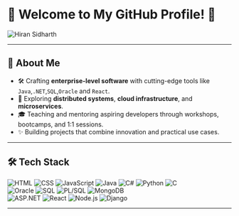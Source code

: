 
# 🌟 Welcome to My GitHub Profile! 🌟  

<!-- ![Header](https://readme-headers.vercel.app/api?text=Welcome%20to%20My%20GitHub%20Profile!&color=blueviolet)  -->
<p>
<img src="https://capsule-render.vercel.app/api?type=waving&color=gradient&height=150&width=1000px&section=header&text=%20Hiran%20Sidharth&fontSize=50&fontAlign=22&fontAlignY=40&desc=Software%20Developer%20|%20Corporate%20Trainer%20|%20Developer%20Mentor&descAlign=68&descAlignY=70&descFontSize=3" alt="Hiran Sidharth"/>
</p>

---

## 🚀 About Me  

- 🛠️ Crafting **enterprise-level software** with cutting-edge tools like `Java`,`.NET`,`SQL`,`Oracle` and `React`.  
- 🌱 Exploring **distributed systems**, **cloud infrastructure**, and **microservices**.  
- 🎓 Teaching and mentoring aspiring developers through workshops, bootcamps, and 1:1 sessions.  
- ✨ Building projects that combine innovation and practical use cases.  

---
## 🛠️ Tech Stack

![HTML](https://img.shields.io/badge/-HTML-E34F26?style=flat-square&logo=html5&logoColor=white)  ![CSS](https://img.shields.io/badge/-CSS-1572B6?style=flat-square&logo=css3&logoColor=white)  ![JavaScript](https://img.shields.io/badge/-JavaScript-F7DF1E?style=flat-square&logo=javascript&logoColor=black)  ![Java](https://img.shields.io/badge/-Java-007396?style=flat-square&logo=java&logoColor=white)  ![C#](https://img.shields.io/badge/-C%23-239120?style=flat-square&logo=c-sharp&logoColor=white)  ![Python](https://img.shields.io/badge/-Python-3776AB?style=flat-square&logo=python&logoColor=white)  ![C](https://img.shields.io/badge/-C-A8B9CC?style=flat-square&logo=c&logoColor=white)  
![Oracle](https://img.shields.io/badge/-Oracle-F80000?style=flat-square&logo=oracle&logoColor=white)  ![SQL](https://img.shields.io/badge/-SQL-4479A1?style=flat-square&logo=postgresql&logoColor=white)  ![PL/SQL](https://img.shields.io/badge/-PL%2FSQL-F80000?style=flat-square&logo=oracle&logoColor=white)  ![MongoDB](https://img.shields.io/badge/-MongoDB-47A248?style=flat-square&logo=mongodb&logoColor=white)  
![ASP.NET](https://img.shields.io/badge/-ASP.NET-512BD4?style=flat-square&logo=.net&logoColor=white)  ![React](https://img.shields.io/badge/-React-61DAFB?style=flat-square&logo=react&logoColor=black)  ![Node.js](https://img.shields.io/badge/-Node.js-339933?style=flat-square&logo=node.js&logoColor=white)  ![Django](https://img.shields.io/badge/-Django-092E20?style=flat-square&logo=django&logoColor=white)
<!--
## 📊 Dynamic Stats  
<p align="center">
  <img src="https://github-readme-stats.vercel.app/api?username=YourUsername&show_icons=true&theme=radical" alt="GitHub Stats"/>
  <img src="https://github-readme-streak-stats.herokuapp.com/?user=YourUsername&theme=radical" alt="GitHub Streak"/>
  <img src="https://github-readme-stats.vercel.app/api/top-langs/?username=YourUsername&layout=compact&theme=radical" alt="Top Languages"/>
</p>  

---

## 🔗 Social Media & Contact  

<p align="center">
  <a href="https://linkedin.com/in/YourProfile"><img src="https://img.shields.io/badge/-LinkedIn-0077B5?style=flat-square&logo=linkedin&logoColor=white"/></a>
  <a href="mailto:YourEmail"><img src="https://img.shields.io/badge/-Gmail-D14836?style=flat-square&logo=gmail&logoColor=white"/></a>
  <a href="https://YourPortfolioURL.com"><img src="https://img.shields.io/badge/-Portfolio-000000?style=flat-square&logo=github&logoColor=white"/></a>
</p>  

---

## 🎮 Fun Section  

### **🌟 Random Joke**  
![Random Joke Widget](https://readme-jokes.vercel.app/api)  

### **🎯 Random Dev Quote**  
![Random Quote](https://quotes-github-readme.vercel.app/api?type=horizontal&theme=radical)  

### 🎶 Currently Listening:
[![Currently Listening to Spotify](https://img.shields.io/badge/Currently%20Listening%20to-Spotify-green)](https://open.spotify.com/track/0Jc2SfIHv63JNsUZpunh54?si=qPPuZ0jxTyqVDVziVR2moA&context=spotify%3Aplaylist%3A37i9dQZF1DX5trt9i14X7j&nd=1&dlsi=3b7a225980ef4286)

---

## ✨ 3D Contribution Calendar  
<p align="center">
  <img src="https://github.com/YourUsername/YourUsername/raw/main/github-contribution-grid-snake.svg" alt="GitHub Contribution Snake" />
</p>

---

## 🚀 Featured Projects  

<p align="center">
  <a href="https://github.com/YourUsername/Project1">
    <img src="https://github-readme-stats.vercel.app/api/pin/?username=YourUsername&repo=Project1&theme=radical" alt="Project 1"/>
  </a>
  <a href="https://github.com/YourUsername/Project2">
    <img src="https://github-readme-stats.vercel.app/api/pin/?username=YourUsername&repo=Project2&theme=radical" alt="Project 2"/>
  </a>
</p>

---

## 🌐 Website Analytics  

<p align="center">
  <img src="https://profile-counter.glitch.me/YourUsername/count.svg" alt="Profile Views Counter"/>
</p>

---
-->
---
